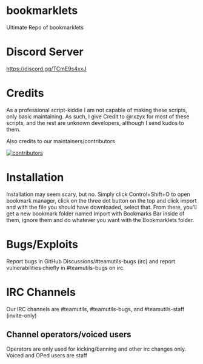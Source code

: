 # bookmarklets
Ultimate Repo of bookmarklets

# Discord Server

https://discord.gg/TCmE9s4xxJ

# Credits
As a professional script-kiddie I am not capable of making these scripts, only basic maintaining. As such, I give Credit to @rxzyx for most of these scripts, and the rest are unknown developers, although I send kudos to them.  

Also credits to our maintainers/contributors

[![contributors](https://contributors-img.web.app/image?repo=SeeSharpen/bookmarklets)](https://github.com/SeeSharpen/bookmarklets/graphs/contributors)

# Installation

Installation may seem scary, but no. Simply click Control+Shift+O to open bookmark manager, click on the three dot button on the top and click import and with the file you should have downloaded, select that. From there, you'll get a new bookmark folder named Import with Bookmarks Bar inside of them, ignore them and do whatever you want with the Bookmarklets folder.

# Bugs/Exploits
Report bugs in GitHub Discussions/#teamutils-bugs (irc) and report vulnerabilities chiefly in #teamutils-bugs on irc.

# IRC Channels
Our IRC channels are #teamutils, #teamutils-bugs, and #teamutils-staff (invite-only)

## Channel operators/voiced users
Operators are only used for kicking/banning and other irc changes only. Voiced and OPed users are staff
